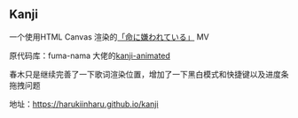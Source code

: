 ## Kanji

一个使用HTML Canvas 渲染的[「命に嫌われている」](https://youtu.be/0HYm60Mjm0k) MV

原代码库：fuma-nama 大佬的[kanji-animated](https://github.com/fuma-nama/kanji-animated)

春木只是继续完善了一下歌词渲染位置，增加了一下黑白模式和快捷键以及进度条拖拽问题

地址：https://harukiinharu.github.io/kanji
